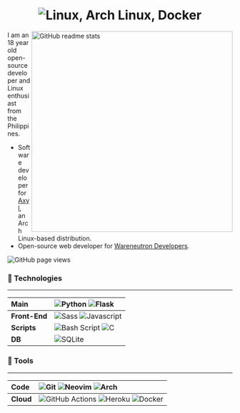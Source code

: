 <h1 align=center><img src="https://readme-typing-svg.herokuapp.com?font=jetbrains+mono&color=%231479BD&size=22&center=true&vCenter=true&lines=Linux%2C+Arch+Linux%2C+Docker;Python%2C+Flask%2C+Matplotlib" alt="Linux, Arch Linux, Docker"></h1>

<img src="https://github-readme-stats.vercel.app/api?username=angelofallars&theme=dark&show_icons=true&hide_border=false&count_private=true" alt="GitHub readme stats" width=450px align=right>

I am an 18 year old open-source developer and Linux enthusiast from the Philippines.

* Software developer for [Axyl](https://axyl-os.github.io/), an Arch Linux-based distribution.
* Open-source web developer for [Wareneutron Developers](https://wareneutron.com).

<img src="https://komarev.com/ghpvc/?username=angelofallars&color=156CAC&style=flat-square" alt="GitHub page views">

### 🔨 Technologies

---
Main | ![Python](https://img.shields.io/badge/python-%233776AB.svg?style=for-the-badge&logo=python&logoColor=white) ![Flask](https://img.shields.io/badge/flask-%23000.svg?style=for-the-badge&logo=flask&logoColor=white)
:--- | :---
**Front-End** | ![Sass](https://img.shields.io/badge/Sass-CC6699?style=for-the-badge&logo=sass&logoColor=white) ![Javascript](https://img.shields.io/badge/JavaScript-323330?style=for-the-badge&logo=javascript&logoColor=F7DF1E)
**Scripts** | ![Bash Script](https://img.shields.io/badge/Bash-4EAA25?style=for-the-badge&logo=gnu-bash&logoColor=white) ![C](https://img.shields.io/badge/c-%2300599C.svg?style=for-the-badge&logo=c&logoColor=white)
**DB** | ![SQLite](https://img.shields.io/badge/SQL-07405E?style=for-the-badge&logo=sqlite&logoColor=white)

### 🔧 Tools

---
Code | ![Git](https://img.shields.io/badge/git-%23F05033.svg?style=for-the-badge&logo=git&logoColor=white) ![Neovim](https://img.shields.io/badge/Vim-%2357A143.svg?style=for-the-badge&logo=neovim&logoColor=white) ![Arch](https://img.shields.io/badge/Arch%20Linux-1793D1?logo=arch-linux&logoColor=fff&style=for-the-badge)
:--- | :---
**Cloud** | ![GitHub Actions](https://img.shields.io/badge/github&nbsp;actions-%232671E5.svg?style=for-the-badge&logo=githubactions&logoColor=white) ![Heroku](https://img.shields.io/badge/Heroku-430098?style=for-the-badge&logo=heroku&logoColor=white) ![Docker](https://img.shields.io/badge/docker-%230db7ed.svg?style=for-the-badge&logo=docker&logoColor=white)
